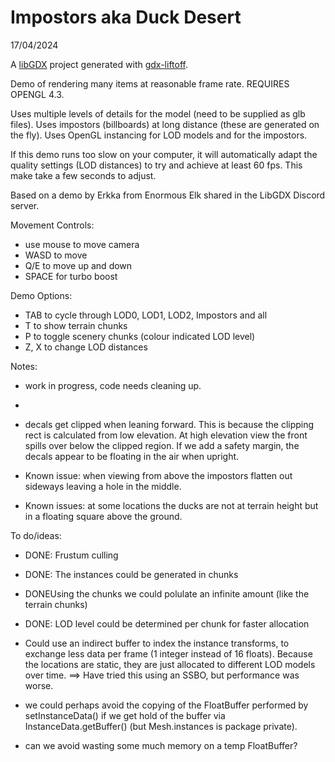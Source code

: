 # Impostors aka Duck Desert
17/04/2024

A [libGDX](https://libgdx.com/) project generated with [gdx-liftoff](https://github.com/tommyettinger/gdx-liftoff).

Demo of rendering many items at reasonable frame rate.
REQUIRES OPENGL 4.3.

Uses multiple levels of details for the model (need to be supplied as glb files). 
Uses impostors (billboards) at long distance (these are generated on the fly).
Uses OpenGL instancing for LOD models and for the impostors.


If this demo runs too slow on your computer, it will automatically adapt the quality settings (LOD distances) to try and achieve at least 60 fps.
This make take a few seconds to adjust.

Based on a demo by Erkka from Enormous Elk shared in the LibGDX Discord server.


Movement Controls:
- use mouse to move camera
- WASD to move
- Q/E to move up and down
- SPACE for turbo boost

Demo Options:
- TAB to cycle through LOD0, LOD1, LOD2, Impostors and all
- T to show terrain chunks
- P to toggle scenery chunks (colour indicated LOD level)
- Z, X to change LOD distances








Notes:
- work in progress, code needs cleaning up.
- 
- decals get clipped when leaning forward.  This is because the clipping rect is calculated from low elevation. At high elevation view the front spills over
 below the clipped region.  If we add a safety margin, the decals appear to be floating in the air when upright.

- Known issue: when viewing from above the impostors flatten out sideways leaving a hole in the middle.
- Known issues: at some locations the ducks are not at terrain height but in a floating square above the ground.

To do/ideas:
- DONE:  Frustum culling 

- DONE: The instances could be generated in chunks 
- DONEUsing the chunks we could polulate an infinite amount (like the terrain chunks)
- DONE: LOD level could be determined per chunk for faster allocation
- Could use an indirect buffer to index the instance transforms, to exchange less data per frame (1 integer instead of 16 floats).  Because the locations are static, they are just allocated
to different LOD models over time.  ==> Have tried this using an SSBO, but performance was worse.

- we could perhaps avoid the copying of the FloatBuffer performed by setInstanceData() if we get hold of the buffer via InstanceData.getBuffer() (but Mesh.instances is package private).
- can we avoid wasting some much memory on a temp FloatBuffer?


